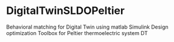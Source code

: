 # DigitalTwinSLDOPeltier
Behavioral matching for Digital Twin using matlab Simulink Design optimization Toolbox for Peltier thermoelectric system DT
